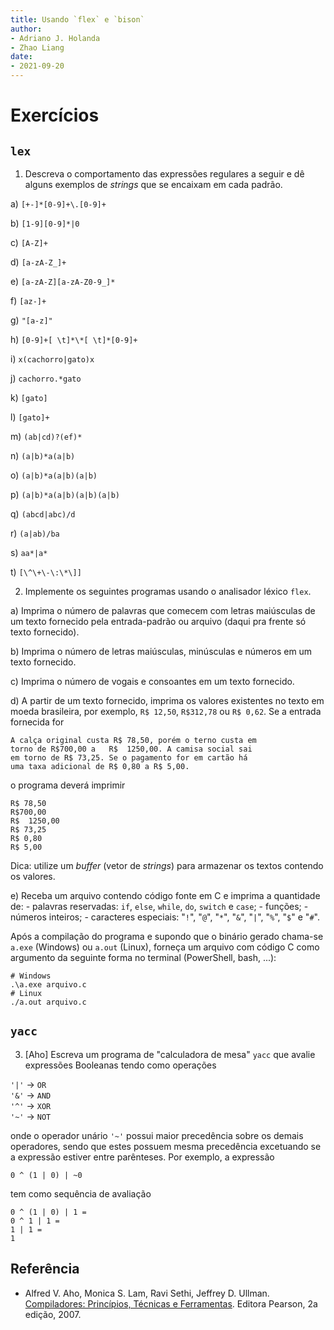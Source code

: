 ```yaml
---
title: Usando `flex` e `bison`
author: 
- Adriano J. Holanda
- Zhao Liang
date: 
- 2021-09-20
---
```


# Exercícios

## `lex`

1. Descreva o comportamento das expressões regulares a 
seguir e dê alguns exemplos de *strings* que se encaixam em 
cada padrão.

a) `[+-]*[0-9]+\.[0-9]+`

b) `[1-9][0-9]*|0`

c) `[A-Z]+`

d) `[a-zA-Z_]+`

e) `[a-zA-Z][a-zA-Z0-9_]*`

f) `[az-]+`

g) `"[a-z]"`

h) `[0-9]+[ \t]*\*[ \t]*[0-9]+`

i) `x(cachorro|gato)x`

j) `cachorro.*gato`

k) `[gato]`

l) `[gato]+`

m) `(ab|cd)?(ef)*`

n) `(a|b)*a(a|b)`

o) `(a|b)*a(a|b)(a|b)`

p) `(a|b)*a(a|b)(a|b)(a|b)`

q) `(abcd|abc)/d`

r) `(a|ab)/ba`

s) `aa*|a*`

t) `[\^\+\-\:\*\]]`

2) Implemente os seguintes programas usando o analisador léxico `flex`.

a) Imprima o número de palavras que comecem com letras maiúsculas de um 
texto fornecido pela entrada-padrão ou arquivo (daqui pra frente só texto fornecido).

b) Imprima o número de letras maiúsculas, minúsculas e números em um texto fornecido.

c) Imprima o número de vogais e consoantes em um texto fornecido.

d) A partir de um texto fornecido, imprima os valores existentes no texto 
em moeda brasileira, por exemplo, `R$ 12,50`, `R$312,78` ou `R$ 0,62`. 
Se a entrada fornecida for

```
A calça original custa R$ 78,50, porém o terno custa em
torno de R$700,00 a   R$  1250,00. A camisa social sai 
em torno de R$ 73,25. Se o pagamento for em cartão há
uma taxa adicional de R$ 0,80 a R$ 5,00.
```

o programa deverá imprimir

```
R$ 78,50
R$700,00
R$  1250,00
R$ 73,25
R$ 0,80
R$ 5,00
```

Dica: utilize um _buffer_ (vetor de _strings_) para armazenar os 
textos contendo os valores.

e) Receba um arquivo contendo código fonte em C e imprima a quantidade de:
    - palavras reservadas: `if`, `else`, `while`, `do`, `switch` e `case`;
    - funções;
    - números inteiros;
    - caracteres especiais: "`!`", "`@`", "`*`", "`&`", "`|`", "`%`", "`$`" e "`#`".

Após a compilação do programa e supondo que o binário gerado 
chama-se `a.exe` (Windows) ou `a.out` (Linux), 
forneça um arquivo com código C como argumento 
da seguinte forma no terminal (PowerShell, bash, ...):

```
# Windows
.\a.exe arquivo.c
# Linux
./a.out arquivo.c
```

## `yacc`

3. [Aho] Escreva um programa de "calculadora de mesa" `yacc` que avalie
expressões Booleanas tendo como operações

`'|'` &#8594; `OR`<br>
`'&'` &#8594; `AND`<br>
`'^'` &#8594; `XOR`<br>
`'~'` &#8594; `NOT`<br>

onde o operador unário `'~'` possui maior precedência sobre os demais 
operadores, sendo que estes possuem mesma precedência excetuando se 
a expressão estiver entre parênteses. Por exemplo, a expressão

```
0 ^ (1 | 0) | ~0 
```
tem como sequência de avaliação

```
0 ^ (1 | 0) | 1 =
0 ^ 1 | 1 =
1 | 1 =
1
```

## Referência

- Alfred V. Aho, Monica S. Lam, Ravi Sethi, Jeffrey D. Ullman. [Compiladores: Princípios, Técnicas e Ferramentas](https://www.amazon.com.br/Compiladores-princ%C3%ADpios-ferramentas-Alfred-Aho/dp/8588639246). Editora Pearson, 2a edição, 2007.
